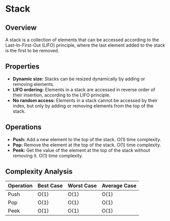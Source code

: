 # Stack

## Overview
A stack is a collection of elements that can be accessed according to the Last-In-First-Out (LIFO) principle, where the last element added to the stack is the first to be removed.

## Properties
- **Dynamic size:** Stacks can be resized dynamically by adding or removing elements.
- **LIFO ordering:** Elements in a stack are accessed in reverse order of their insertion, according to the LIFO principle.
- **No random access:** Elements in a stack cannot be accessed by their index, but only by adding or removing elements from the top of the stack.

## Operations
- **Push:** Add a new element to the top of the stack. O(1) time complexity.
- **Pop:** Remove the element at the top of the stack. O(1) time complexity.
- **Peek:** Get the value of the element at the top of the stack without removing it. O(1) time complexity.

## Complexity Analysis
| **Operation** | **Best Case** | **Worst Case** | **Average Case** |
|---------------|---------------|----------------|------------------|
| Push          |      O(1)     |      O(1)      |       O(1)       |
| Pop           |      O(1)     |      O(1)      |       O(1)       |
| Peek          |      O(1)     |      O(1)      |       O(1)       |